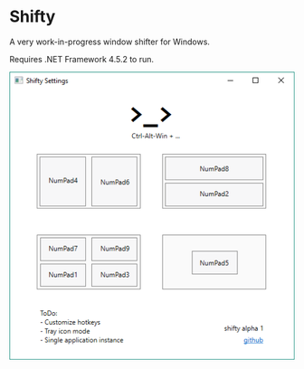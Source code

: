 # Shifty

A very work-in-progress window shifter for Windows.

Requires .NET Framework 4.5.2 to run.

![screenshot](screenshot.png)
